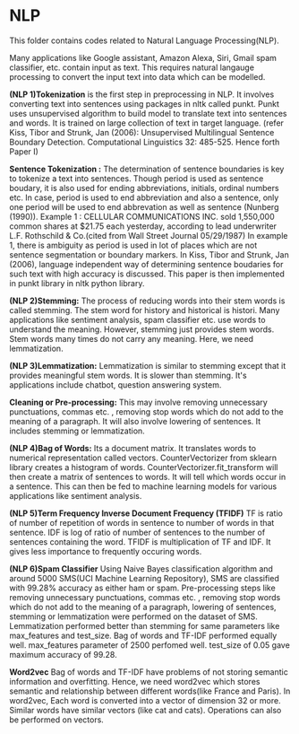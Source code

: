 # NLP
This folder contains codes related to Natural Language Processing(NLP).

Many applications like Google assistant, Amazon Alexa, Siri, Gmail spam classifier, etc. contain input as text. This requires natural langauge processing to convert the input text into data which can be modelled.

**(NLP 1)Tokenization** is the first step in preprocessing in NLP. It involves converting text into sentences using packages in nltk called punkt. Punkt uses unsupervised algorithm to build model to translate text into sentences and words. It is trained on large collection of text in target language. (refer Kiss, Tibor and Strunk, Jan (2006): Unsupervised Multilingual Sentence Boundary Detection. Computational Linguistics 32: 485-525. Hence forth Paper I)

**Sentence Tokenization :** The determination of sentence boundaries is key to tokenize a text into sentences. Though period is used as sentence boudary, it is also used for ending abbreviations, initials, ordinal numbers etc. In case, period is used to end abbreviation and also a sentence, only one period will be used to end abbrevation as well as sentence (Nunberg (1990)). 
Example 1 : CELLULAR COMMUNICATIONS INC. sold 1,550,000 common shares at $21.75 each yesterday, according to lead underwriter L.F. Rothschild & Co.(cited from Wall Street Journal 05/29/1987)
In example 1, there is ambiguity as period is used in lot of places which are not sentence segmentation or boundary markers. In Kiss, Tibor and Strunk, Jan (2006), language independent way of determining sentence boudaries for such text with high accuracy is discussed. This paper is then implemented in punkt library in nltk python library. 

**(NLP 2)Stemming:** The process of reducing words into their stem words is called stemming. The stem word for history and historical is histori. Many applications like sentiment analysis, spam classifier etc. use words to understand the meaning. However, stemming just provides stem words. Stem words many times do not carry any meaning. Here, we need lemmatization.

**(NLP 3)Lemmatization:** Lemmatization is similar to stemming except that it provides meaningful stem words. It is slower than stemming. It's applications include chatbot, question answering system.

**Cleaning or Pre-processing:**  This may involve removing unnecessary punctuations, commas etc. , removing stop words which do not add to the meaning of a paragraph. It will also involve lowering of sentences. It includes stemming or lemmatization.

**(NLP 4)Bag of Words:** Its a document matrix. It translates words to numerical representation called vectors. CounterVectorizer from sklearn library creates a histogram of words. CounterVectorizer.fit_transform will then create a matrix of sentences to words. It will tell which words occur in a sentence. This can then be fed to machine learning models for various applications like sentiment analysis.

**(NLP 5)Term Frequency Inverse Document Frequency (TFIDF)** TF is ratio of number of repetition of words in sentence to number of words in that sentence. IDF is log of ratio of number of sentences to the number of sentences containing the word. TFIDF is multiplication of TF and IDF. It gives less importance to frequently occuring words. 

**(NLP 6)Spam Classifier** Using Naive Bayes classification algorithm and around 5000 SMS(UCI Machine Learning Repository), SMS are classified with 99.28% accuracy as either ham or spam. Pre-processing steps like removing unnecessary punctuations, commas etc. , removing stop words which do not add to the meaning of a paragraph, lowering of sentences, stemming or lemmatization were performed on the dataset of SMS. Lemmatization performed better than stemming for same parameters like max_features and test_size. Bag of words and TF-IDF performed equally well. max_features parameter of 2500 perfomed well. test_size of 0.05 gave maximum accuracy of 99.28. 

**Word2vec** Bag of words and TF-IDF have problems of not storing semantic information and overfitting. Hence, we need word2vec which stores semantic and relationship between different words(like France and Paris). In word2vec, Each word is converted into a vector of dimension 32 or more. Similar words have similar vectors (like cat and cats). Operations can also be performed on vectors. 
